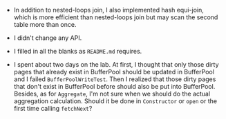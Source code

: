 - In addition to nested-loops join, I also implemented hash equi-join, which is more efficient than nested-loops join but may scan the second table more than once.
  
- I didn't change any API.

- I filled in all the blanks as `README.md` requires.

- I spent about two days on the lab. At first, I thought that only those dirty pages that already exist in BufferPool should be updated in BufferPool and I failed  `BufferPoolWriteTest`. Then I realized that those dirty pages that don't exist in BufferPool before should also be put into BufferPool. Besides, as for `Aggregate`, I'm not sure when we should do the actual aggregation calculation. Should it be done in `Constructor` or `open` or the first time calling `fetchNext`? 